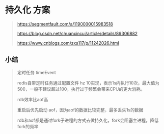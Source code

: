 # 持久化 方案

> https://segmentfault.com/a/1190000015983518
>
> https://blog.csdn.net/chuanxincui/article/details/89306882
>
> https://www.cnblogs.com/zxs117/p/11242026.html



## 小结

> 定时任务 timeEvent
>
> redis自带定时任务通过配置文件 hz 10实现，表示1s内执行10次，最大值为500，一般不建议超过100，执行过于频繁会带来CPU的更大消耗。
>
> rdb效率比aof高
>
> 重启后优先启动 aof，因为aof的数据比较完整，最多丢失1s的数据
>
> rdb和aof都是通过fork子进程的方式去做持久化，fork会阻塞主进程，降低fork的频率



